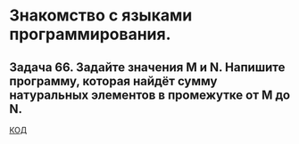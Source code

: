 # Знакомство с языками программирования.

## Задача 66. Задайте значения M и N. Напишите программу, которая найдёт сумму натуральных элементов в промежутке от M до N.

[КОД](Program.cs)